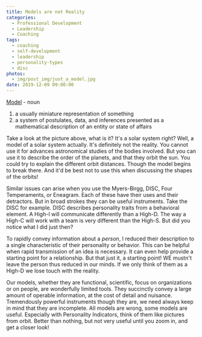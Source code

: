 ```yaml
---
title: Models are not Reality
categories:
  - Professional Development
  - Leadership
  - Coaching
tags:
  - coaching
  - self-development
  - leadership
  - personality-types
  - disc
photos:
  - img/post_img/just_a_model.jpg
date: 2019-12-09 09:00:00
---
```


[Model](https://www.merriam-webster.com/dictionary/model) - noun
1. a usually miniature representation of something
2. a system of postulates, data, and inferences presented as a mathematical description of an entity or state of affairs

Take a look at the picture above, what is it? It's a solar system right? Well, a model of a solar system actually. It's definitely not the reality. You cannot use it for advances astronomical studies of the bodies involved. But you can use it to describe the order of the planets, and that they orbit the sun. You could try to explain the different orbit distances. Though the model begins to break there. And it'd be best not to use this when discussing the shapes of the orbits!

Similar issues can arise when you use the Myers-Birgg, DISC, Four Temperaments, or Eneagram. Each of these have their uses and their detractors. But in broad strokes they can be useful instruments. Take the DISC for example. DISC describes personality traits from a behavioral element. A High-I will communicate differently than a High-D. The way a High-C will work with a team is very different than the High-S. But did you notice what I did just then?

To rapidly convey information about a _person_, I reduced their description to a single characteristic of their personality or behavior. This can be helpful when rapid transmission of an idea is necessary. It can even help provide a starting point for a relationship. But that just it, a starting point! WE mustn't leave the person thus reduced in our minds. If we only think of them as a High-D we lose touch with the reality.

Our models, whether they are functional, scientific, focus on organizations or on people, are wonderfully limited tools. They succinctly convey a large amount of operable information, at the cost of detail and nuisance. Tremendously powerful instruments though they are, we need always keep in mind that they are incomplete.  All models are wrong, some models are useful. Especially with Personality Indicators, think of them like pictures from orbit. Better than nothing, but not very useful until you zoom in, and get a closer look!